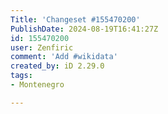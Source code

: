 ```yaml
---
Title: 'Changeset #155470200'
PublishDate: 2024-08-19T16:41:27Z
id: 155470200
user: Zenfiric
comment: 'Add #wikidata'
created_by: iD 2.29.0
tags:
- Montenegro

---
```

